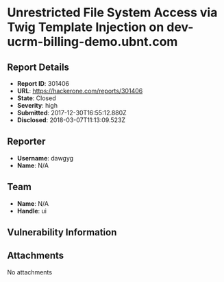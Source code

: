 # Unrestricted File System Access via Twig Template Injection on dev-ucrm-billing-demo.ubnt.com

## Report Details
- **Report ID**: 301406
- **URL**: https://hackerone.com/reports/301406
- **State**: Closed
- **Severity**: high
- **Submitted**: 2017-12-30T16:55:12.880Z
- **Disclosed**: 2018-03-07T11:13:09.523Z

## Reporter
- **Username**: dawgyg
- **Name**: N/A

## Team
- **Name**: N/A
- **Handle**: ui

## Vulnerability Information


## Attachments
No attachments
